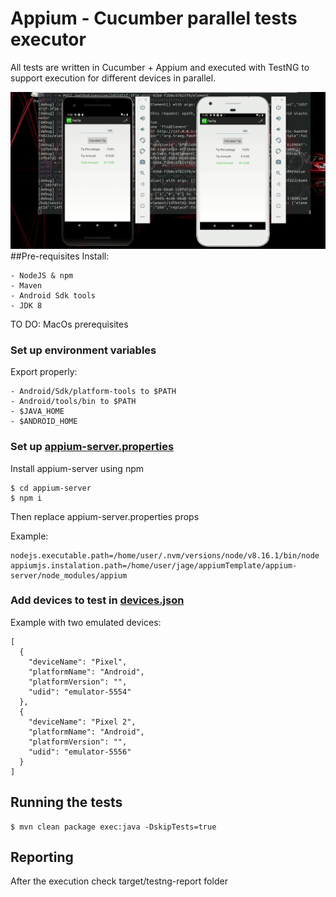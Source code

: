 # Appium - Cucumber parallel tests executor
All tests are written in Cucumber + Appium and executed with TestNG to support execution for different devices in parallel.

![](2d.gif)
##Pre-requisites
Install:

    - NodeJS & npm
    - Maven
    - Android Sdk tools
    - JDK 8
TO DO: MacOs prerequisites
### Set up environment variables
Export properly:

    - Android/Sdk/platform-tools to $PATH
    - Android/tools/bin to $PATH
    - $JAVA_HOME
    - $ANDROID_HOME
### Set up [appium-server.properties](src/test/resources/appium-server.properties)
Install appium-server using npm

    $ cd appium-server
    $ npm i

Then replace appium-server.properties props

Example:

    nodejs.executable.path=/home/user/.nvm/versions/node/v8.16.1/bin/node
    appiumjs.instalation.path=/home/user/jage/appiumTemplate/appium-server/node_modules/appium

### Add devices to test in [devices.json](src/test/resources/devices.json) 
Example with two emulated devices:

    [
      {
        "deviceName": "Pixel",
        "platformName": "Android",
        "platformVersion": "",
        "udid": "emulator-5554"
      },
      {
        "deviceName": "Pixel 2",
        "platformName": "Android",
        "platformVersion": "",
        "udid": "emulator-5556"
      }
    ]

## Running the tests

    $ mvn clean package exec:java -DskipTests=true
    
## Reporting
After the execution check target/testng-report folder